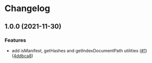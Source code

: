 # Changelog

## 1.0.0 (2021-11-30)


### Features

* add isManifest, getHashes and getIndexDocumentPath utilities ([#1](https://www.github.com/ethersphere/manifest-js/issues/1)) ([4ddbca8](https://www.github.com/ethersphere/manifest-js/commit/4ddbca89f671a38137cd6b5ca22d1ec4ae83c08a))
